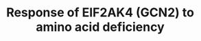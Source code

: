 ---
annotations:
- id: PW:0000085
  parent: regulatory pathway
  type: Pathway Ontology
  value: pathway pertinent to DNA replication and repair, cell cycle, maintenance
    of genomic integrity, RNA and protein biosynthesis
authors:
- ReactomeTeam
- DeSl
description: 'EIF2AK4 (GCN2) senses amino acid deficiency by binding uncharged tRNAs
  near the ribosome and responds by phosphorylating EIF2S1, the alpha subunit of the
  translation initiation factor EIF2 (inferred from yeast homologs and mouse homologs,
  reviewed in Chaveroux et al. 2010, Castilho et al. 2014, Gallinetti et al. 2013,
  BrÃ¶er and BrÃ¶er 2017, Wek 2018). Phosphorylated EIF2S1 reduces translation of
  most mRNAs but increases translation of downstream ORFs in mRNAs such as ATF4 that
  contain upstream ORFs (inferred from mouse homologs in Vattem and Wek 2004, reviewed
  in Hinnebusch et al. 2016, Sonenberg and Hinnebusch 2009). ATF4, in turn, activates
  expression of genes involved in responding to amino acid deficiency such as DDIT3
  (CHOP), ASNS (asparagine synthetase), CEBPB, and ATF3 (reviewed in Kilberg et al.
  2012, Wortel et al. 2017). In mice, EIF2AK4 in the brain may responsible for avoidance
  of diets lacking essential amino acids (Hao et al. 2005, Maurin et al. 2005, see
  also Leib and Knight 2015, Gietzen et al. 2016, reviewed in Dever and Hinnebusch
  2005).<br>EIF2AK4 is bound to both the ribosome and GCN1, which is required for
  activation of EIF2AK4 and may act by shuttling uncharged tRNAs from the A site of
  the ribosome to EIF2AK4. Upon binding tRNA, EIF2AK4 trans-autophosphorylates. Phosphorylated
  EIF2AK4 then phosphorylates EIF2S1 on serine-52, the same serine residue phosphorylated
  by other kinases of the integrated stress response: EIF2AK1 (HRI, activated by heme
  deficiency and other stresses), EIF2AK2 (PKR, activated by double-stranded RNA),
  and EIF2AK3 (PERK, activated by unfolded proteins) (reviewed in Hinnebusch 1994,
  Wek et al. 2006, Donnelly et al. 2013, Pakos-Zebrucka et al. 2016, Wek 2018),   View
  original pathway at [http://www.reactome.org/PathwayBrowser/#DIAGRAM=9633012 Reactome].'
last-edited: 2021-01-25
organisms:
- Homo sapiens
redirect_from:
- /index.php/Pathway:WP4975
- /instance/WP4975
revision: null
schema-jsonld:
- '@context': https://schema.org/
  '@id': https://wikipathways.github.io/pathways/WP4975.html
  '@type': Dataset
  creator:
    '@type': Organization
    name: WikiPathways
  description: 'EIF2AK4 (GCN2) senses amino acid deficiency by binding uncharged tRNAs
    near the ribosome and responds by phosphorylating EIF2S1, the alpha subunit of
    the translation initiation factor EIF2 (inferred from yeast homologs and mouse
    homologs, reviewed in Chaveroux et al. 2010, Castilho et al. 2014, Gallinetti
    et al. 2013, BrÃ¶er and BrÃ¶er 2017, Wek 2018). Phosphorylated EIF2S1 reduces
    translation of most mRNAs but increases translation of downstream ORFs in mRNAs
    such as ATF4 that contain upstream ORFs (inferred from mouse homologs in Vattem
    and Wek 2004, reviewed in Hinnebusch et al. 2016, Sonenberg and Hinnebusch 2009).
    ATF4, in turn, activates expression of genes involved in responding to amino acid
    deficiency such as DDIT3 (CHOP), ASNS (asparagine synthetase), CEBPB, and ATF3
    (reviewed in Kilberg et al. 2012, Wortel et al. 2017). In mice, EIF2AK4 in the
    brain may responsible for avoidance of diets lacking essential amino acids (Hao
    et al. 2005, Maurin et al. 2005, see also Leib and Knight 2015, Gietzen et al.
    2016, reviewed in Dever and Hinnebusch 2005).<br>EIF2AK4 is bound to both the
    ribosome and GCN1, which is required for activation of EIF2AK4 and may act by
    shuttling uncharged tRNAs from the A site of the ribosome to EIF2AK4. Upon binding
    tRNA, EIF2AK4 trans-autophosphorylates. Phosphorylated EIF2AK4 then phosphorylates
    EIF2S1 on serine-52, the same serine residue phosphorylated by other kinases of
    the integrated stress response: EIF2AK1 (HRI, activated by heme deficiency and
    other stresses), EIF2AK2 (PKR, activated by double-stranded RNA), and EIF2AK3
    (PERK, activated by unfolded proteins) (reviewed in Hinnebusch 1994, Wek et al.
    2006, Donnelly et al. 2013, Pakos-Zebrucka et al. 2016, Wek 2018),   View original
    pathway at [http://www.reactome.org/PathwayBrowser/#DIAGRAM=9633012 Reactome].'
  keywords:
  - '18S rRNA '
  - '28S rRNA '
  - '5.8S rRNA '
  - '5S rRNA '
  - ADP
  - ASNS
  - ASNS gene
  - 'ASNS gene '
  - ATF3
  - ATF3 gene
  - 'ATF3 gene '
  - ATF4
  - 'ATF4 '
  - ATF4 mRNA
  - ATF4:ATF3 gene
  - ATF4:CEBPB gene
  - ATF4:CEBPB,CEBPG,DDIT3:TRIB3 gene
  - ATF4:CEBPB,CEBPG:ASNS gene
  - ATP
  - CEBPB
  - 'CEBPB '
  - CEBPB gene
  - 'CEBPB gene '
  - CEBPB,CEBPG
  - CEBPB,CEBPG,DDIT3
  - 'CEBPG '
  - DDIT3
  - 'DDIT3 '
  - DDIT3 gene
  - 'DDIT3 gene '
  - DDIT3 mRNA
  - 'EIF2AK4 '
  - EIF2AK4:GCN1:80S
  - 'EIF2S1 '
  - EIF2S1:EIF2S2:EIF2S3
  - 'EIF2S2 '
  - 'EIF2S3 '
  - 'FAU '
  - 'GCN1 '
  - GCN1:80S
  - IMPACT
  - 'IMPACT '
  - IMPACT:GCN1:80S
  - 'RPL10 '
  - 'RPL10A '
  - 'RPL10L '
  - 'RPL11 '
  - 'RPL12 '
  - 'RPL13 '
  - 'RPL13A '
  - 'RPL14 '
  - 'RPL15 '
  - 'RPL17 '
  - 'RPL18 '
  - 'RPL18A '
  - 'RPL19 '
  - 'RPL21 '
  - 'RPL22 '
  - 'RPL22L1 '
  - 'RPL23 '
  - 'RPL23A '
  - 'RPL24 '
  - 'RPL26 '
  - 'RPL26L1 '
  - 'RPL27 '
  - 'RPL27A '
  - 'RPL28 '
  - 'RPL29 '
  - 'RPL3 '
  - 'RPL30 '
  - 'RPL31 '
  - 'RPL32 '
  - 'RPL34 '
  - 'RPL35 '
  - 'RPL35A '
  - 'RPL36 '
  - 'RPL36A '
  - 'RPL36AL '
  - 'RPL37 '
  - 'RPL37A '
  - 'RPL38 '
  - 'RPL39 '
  - 'RPL39L '
  - 'RPL3L '
  - 'RPL4 '
  - 'RPL40 '
  - 'RPL41 '
  - 'RPL5 '
  - 'RPL6 '
  - 'RPL7 '
  - 'RPL7A '
  - 'RPL8 '
  - 'RPL9 '
  - 'RPLP0 '
  - 'RPLP1 '
  - 'RPLP2 '
  - 'RPS10 '
  - 'RPS11 '
  - 'RPS12 '
  - 'RPS13 '
  - 'RPS14 '
  - 'RPS15 '
  - 'RPS15A '
  - 'RPS16 '
  - 'RPS17 '
  - 'RPS18 '
  - 'RPS19 '
  - 'RPS2 '
  - 'RPS20 '
  - 'RPS21 '
  - 'RPS23 '
  - 'RPS24 '
  - 'RPS25 '
  - 'RPS26 '
  - 'RPS27 '
  - 'RPS27A(77-156) '
  - 'RPS27L '
  - 'RPS28 '
  - 'RPS29 '
  - 'RPS3 '
  - 'RPS3A '
  - 'RPS4X '
  - 'RPS4Y1 '
  - 'RPS4Y2 '
  - 'RPS5 '
  - 'RPS6 '
  - 'RPS7 '
  - 'RPS8 '
  - 'RPS9 '
  - 'RPSA '
  - TRIB3
  - TRIB3 gene
  - 'TRIB3 gene '
  - dimer:p-T69,T71-ATF2 dimer:DDIT3 gene
  - 'mRNA '
  - 'p-S52-EIF2S1 '
  - p-S52-EIF2S1:EIF2S2:EIF2S3
  - p-T69,T71-ATF2
  - 'p-T69,T71-ATF2 '
  - 'p-T899-EIF2AK4 '
  - ribosome:mRNA
  - tRNA
  - 'tRNA '
  - tRNA:EIF2AK4:GCN1:80S Ribosome:mRNA
  - tRNA:p-T899-EIF2AK4:GCN1:80S Ribosome:mRNA
  license: CC0
  name: Response of EIF2AK4 (GCN2) to amino acid deficiency
seo: CreativeWork
title: Response of EIF2AK4 (GCN2) to amino acid deficiency
wpid: WP4975
---
